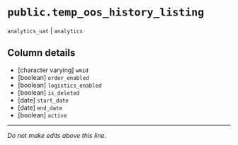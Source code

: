 # `public.temp_oos_history_listing`
`analytics_uat` | `analytics`

## Column details
* [character varying] `wmid`
* [boolean]   `order_enabled`
* [boolean]   `logistics_enabled`
* [boolean]   `is_deleted`
* [date]      `start_date`
* [date]      `end_date`
* [boolean]   `active`

-------------------------------------------------------------------------------
*Do not make edits above this line.*
